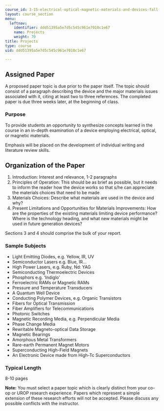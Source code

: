 ```yaml
---
course_id: 3-15-electrical-optical-magnetic-materials-and-devices-fall-2006
layout: course_section
menu:
  leftnav:
    identifier: ddd51395a5e7d5c545c961e7010c1e67
    name: Projects
    weight: 70
title: Projects
type: course
uid: ddd51395a5e7d5c545c961e7010c1e67

---
```


Assigned Paper
--------------

A proposed paper topic is due prior to the paper itself. The topic should consist of a paragraph describing the device and the major materials issues associated with it, citing at least two to three references. The completed paper is due three weeks later, at the beginning of class.

### Purpose

To provide students an opportunity to synthesize concepts learned in the course in an in-depth examination of a device employing electrical, optical, or magnetic materials.

Emphasis will be placed on the development of individual writing and literature review skills.

Organization of the Paper
-------------------------

1.  Introduction: Interest and relevance, 1-2 paragraphs
2.  Principles of Operation: This should be as brief as possible, but it needs to inform the reader how the device works so that s/he can appreciate the materials choices that need to be made
3.  Materials Choices: Describe what materials are used in the device and why?
4.  Present Limitations and Opportunities for Materials Improvements: How are the properties of the existing materials limiting device performance? Where is the technology heading, and what new materials might be used in future generation devices?

Sections 3 and 4 should comprise the bulk of your report.

### Sample Subjects

*   Light Emitting Diodes, e.g. Yellow, IR, UV
*   Semiconductor Lasers e.g. Blue, IR...
*   High Power Lasers, e.g. Ruby, Nd: YAG
*   Semiconducting Thermoelectric Devices
*   Phosphors e.g. 'Indiglo'
*   Ferroelectric RAMs or Magnetic RAMs
*   Pressure and Temperature Transducers
*   A Quantum Well Device
*   Conducting Polymer Devices, e.g. Organic Transistors
*   Fibers for Optical Transmission
*   Fiber Amplifiers for Telecommunications
*   Photonic Switches
*   Magnetic Recording Media, e.g. Perpendicular Media
*   Phase Change Media
*   Rewritable Magneto-optical Data Storage
*   Magnetic Bearings
*   Amorphous Metal Transformers
*   Rare-earth Permanent Magnet Motors
*   Superconducting High-Field Magnets
*   An Electronic Device made from High-Tc Superconductors

### Typical Length

8-10 pages

**Note:** You must select a paper topic which is clearly distinct from your co-op or UROP research experience. Papers which represent a simple extension of these research efforts will not be accepted. Please discuss any possible conflicts with the instructor.